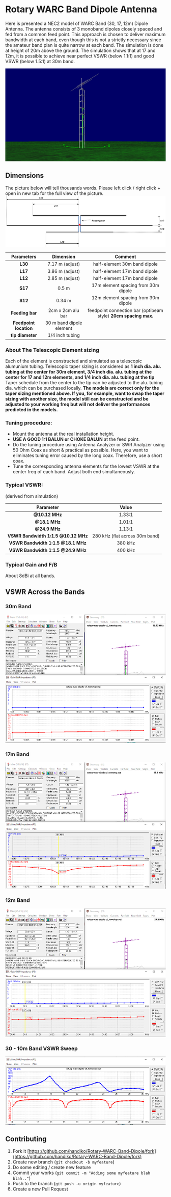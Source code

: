 # Rotary WARC Band Dipole Antenna
Here is presented a NEC2 model of WARC Band (30, 17, 12m) Dipole Antenna. The antenna consists of 3 monoband dipoles closely spaced and fed from a common feed point. This approach is chosen to deliver maximum bandwidth at each band, even though this is not a strictly necessary since the amateur band plan is quite narrow at each band. The simulation is done at height of 20m above the ground. The simulation shows that at 17 and 12m, it is possible to achieve near perfect VSWR (below 1.1:1) and good VSWR (below 1.5:1) at 30m band.

![](./panoramic.png)

## Dimensions
The picture below will tell thousands words. Please left click / right click + open in new tab for the full view of the picture.
![](./diagram.png)

|**Parameters**          |**Dimension**      |**Comment**      |
|:----------------------:|:-----------------:|:---------------:|
|**L30**                 | 7.17 m (adjust)   | half-element 30m band dipole     |
|**L17**                 | 3.86 m (adjust)   | half-element 17m band dipole     |
|**L12**                 | 2.85 m (adjust)   | half-element 17m band dipole     |
|**S17**                 | 0.5 m             | 17m element spacing from 30m dipole      |
|**S12**                 | 0.34 m            | 12m element spacing from 30m dipole      |
|**Feeding bar**         | 2cm x 2cm alu bar | feedpoint connection bar (optibeam style) **20cm spacing max.**|
|**Feedpoint location**  | 30 m band dipole element |   |
|**tip diameter**        | 1/4 inch tubing   |    |

### About The Telescopic Element sizing
Each of the element is constructed and simulated as a telescopic alumunium tubing. Telescopic taper sizing is considered as **1 inch dia. alu. tubing at the center for 30m element, 3/4 inch dia. alu. tubing at the center for 17 and 12m elements, and 1/4 inch dia. alu. tubing at the tip** Taper schedule from the center to the tip can be adjusted to the alu. tubing dia. which can be purchased locally.
**The models are correct only for the taper sizing mentioned above. If you, for example, want to swap the taper sizing with another size, the model still can be constructed and be adjusted to your working freq but will not deliver the performances predicted in the models.**

### Tuning procedure:
* Mount the antenna at the real installation height.
* **USE A GOOD 1:1 BALUN or CHOKE BALUN** at the feed point.
* Do the tuning procedure using Antenna Analyzer or SWR Analyzer using 50 Ohm Coax as short & practical as possible. Here, you want to eliminates tuning error caused by the long coax. Therefore, use a short coax.
* Tune the corresponding antenna elements for the lowest VSWR at the center freq of each band. Adjust both end simultaneously.

### Typical VSWR:
(derived from simulation)

|**Parameter**                      |**Value**  |
|:---------------------------------:|:---------:|
|**@10.12 MHz**                     | 1.33:1    |
|**@18.1 MHz**                      | 1.01:1    |
|**@24.9 MHz**                      | 1.13:1    |
|**VSWR Bandwidth 1:1.5 @10.12 MHz**| 280 kHz (flat across 30m band)   |
|**VSWR Bandwidth 1:1.5 @18.1 MHz** | 380 kHz   |
|**VSWR Bandwidth 1:1.5 @24.9 MHz** | 400 kHz   |

### Typical Gain and F/B
About 8dBi at all bands.

## VSWR Across the Bands
### 30m Band
![](./towertop_30_VSWR.png)

### 17m Band
![](./towertop_17_VSWR.png)

### 12m Band
![](./towertop_12_VSWR.png)

### 30 - 10m Band VSWR Sweep
![](./towertop_highband_VSWR.png)

## Contributing
1. Fork it [https://github.com/handiko/Rotary-WARC-Band-Dipole/fork](https://github.com/handiko/Rotary-WARC-Band-Dipole/fork)
2. Create new branch (`git checkout -b myfeature`)
3. Do some editing / create new feature
4. Commit your works (`git commit -m "Adding some myfeature blah blah.."`)
5. Push to the branch (`git push -u origin myfeature`)
6. Create a new Pull Request
